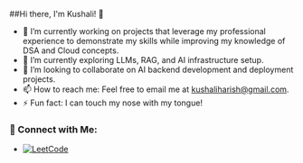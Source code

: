 ##Hi there, I'm Kushali! 👋

- 🔭 I’m currently working on projects that leverage my professional experience to demonstrate my skills while improving my knowledge of DSA and Cloud concepts.
- 🌱 I’m currently exploring LLMs, RAG, and AI infrastructure setup.
- 🤔 I’m looking to collaborate on AI backend development and deployment projects.
-	📫 How to reach me: Feel free to email me at kushaliharish@gmail.com.
- ⚡ Fun fact: I can touch my nose with my tongue!



### 📂 Connect with Me:
- [![LeetCode](https://img.shields.io/badge/LeetCode-FFA116?style=flat&logo=leetcode&logoColor=black)](https://leetcode.com/u/Kushali18/)


